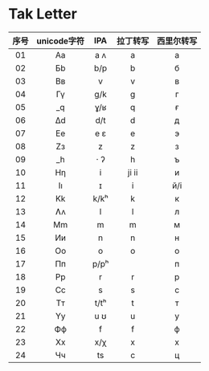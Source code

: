 # Tak Letter
| 序号 | unicode字符 | IPA | 拉丁转写 | 西里尔转写 |
| :---: | :---: | :---: | :---: | :---: |
| 01 | Aa | a ʌ | a | а |
| 02 | Бb | b/p | b | б |
| 03 | Вв | v | v | в |
| 04 | Гү | g/k | g | г |
| 05 | _q | ɣ/ʁ | q | ғ |
| 06 | Δd | d/t | d | д |
| 07 | Ee | e ɛ | e | э |
| 08 | Zз | z | z | з |
| 09 | _h | · ʔ | h | ъ |
| 10 | Hƞ | i | ji ii | и |
| 11 | Iı | ɪ | i | й/і |
| 12 | Kk | k/kʰ | k | к |
| 13 | Ʌʌ | l | l | л |
| 14 | Mm | m | m | м |
| 15 | Ии | n | n | н |
| 16 | Oo | o | o | о |
| 17 | Пп | p/pʰ |  | п |
| 18 | Pp | r | r | р |
| 19 | Cc | s | s | с |
| 20 | Tт | t/tʰ | t | т |
| 21 | Yy | u ʊ | u | у |
| 22 | Фф | f | f | ф |
| 23 | Xx | x/χ | x | х |
| 24 | Чч | ts | c | ц |
